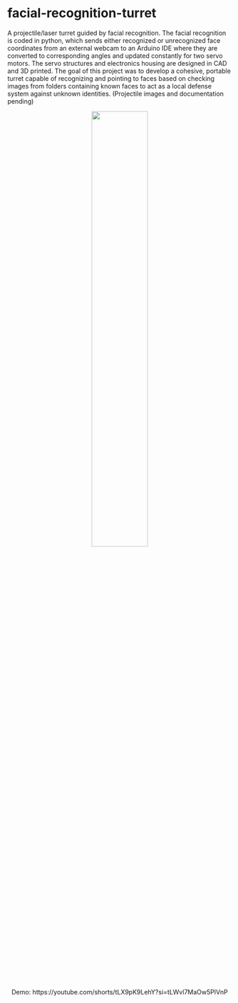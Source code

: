 # facial-recognition-turret
A projectile/laser turret guided by facial recognition. The facial recognition is coded in python, which sends either recognized or unrecognized face coordinates from an external webcam to an Arduino IDE where they are converted to corresponding angles and updated constantly for two servo motors. The servo structures and electronics housing are designed in CAD and 3D printed. The goal of this project was to develop a cohesive, portable turret capable of recognizing and pointing to faces based on checking images from folders containing known faces to act as a local defense system against unknown identities. (Projectile images and documentation pending)
<p align = "center">
  <img src="https://github.com/user-attachments/assets/ae937352-5a62-49b8-95bf-188c19027780" width=50% height=50%>
</p>

<p align = "center">
  Demo:
  https://youtube.com/shorts/tLX9pK9LehY?si=tLWvl7MaOw5PlVnP
</p>
